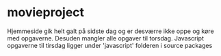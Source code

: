 # movieproject

Hjemmeside gik helt galt på sidste dag og er desværre ikke oppe og køre med opgaverne. Desuden mangler alle opgaver til torsdag. Javascript opgaverne til tirsdag ligger under 'javascript' folderen i source packages
